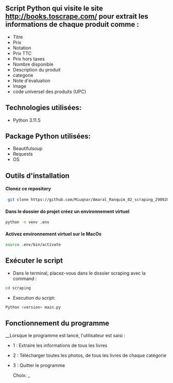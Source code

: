 
## Script Python qui visite le site http://books.toscrape.com/ pour extrait les informations de chaque produit comme :
 
* Titre
* Prix
* Notation
* Prix TTC
* Prix hors taxes
* Nombre disponible
* Description du produit
* categorie
* Note d'évaluation
* Image
* code universel des produits (UPC)

## Technologies utilisées:

* Python 3.11.5

## Package Python utilisées:

* Beautifulsoup
* Requests
* OS
    
## Outils d'installation

#### Clonez ce repository
```bash
 git clone https://github.com/Miuqnar/Amaral_Ranquim_02_scraping_29092023.git
```

#### Dans le dossier do projet créez un environnement virtuel
```bash
python -m venv .env
```
#### Activez environnement virtuel sur le MacOs
```bash
source .env/bin/activate
```

## Exécuter le script

*  Dans le terminal, placez-vous dans le dossier scraping avec la command :
```bash
cd scraping
```
* Execution du script:
```bash
Python <version> main.py
```


## Fonctionnement du programme  
__Lorsque le programme est lancé, l'utilisateur est saisi :

* 1 : Extraire les informations de tous les livres
* 2 : Télécharger toutes les photos, de tous les livres de chaque catégorie
* 3 : Quitter le programme


    Choix: <nombre>_










